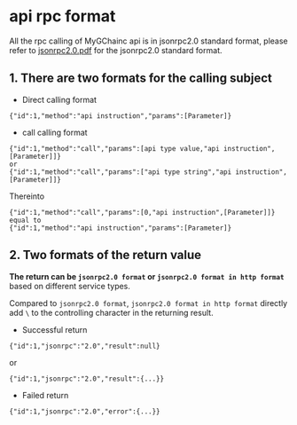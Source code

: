 # api rpc format

All the rpc calling of MyGChainc api is in jsonrpc2.0 standard format, please refer to [jsonrpc2.0.pdf](jsonrpc2.0.pdf) for the jsonrpc2.0 standard format.

## 1. There are two formats for the calling subject

* Direct calling format
```
{"id":1,"method":"api instruction","params":[Parameter]}
```

* call calling format

```
{"id":1,"method":"call","params":[api type value,"api instruction",[Parameter]]}
or
{"id":1,"method":"call","params":["api type string","api instruction",[Parameter]]}
```

Thereinto
```
{"id":1,"method":"call","params":[0,"api instruction",[Parameter]]}
equal to 
{"id":1,"method":"api instruction","params":[Parameter]}
```


## 2. Two formats of the return value
<b> The return can be `jsonrpc2.0 format` or `jsonrpc2.0 format in http format`</b> based on different service types.

Compared to `jsonrpc2.0 format`, `jsonrpc2.0 format in http format` directly add `\` to the controlling character in the returning result.

* Successful return

```
{"id":1,"jsonrpc":"2.0","result":null}
```
or
```
{"id":1,"jsonrpc":"2.0","result":{...}}
```

* Failed return
```
{"id":1,"jsonrpc":"2.0","error":{...}}
```
